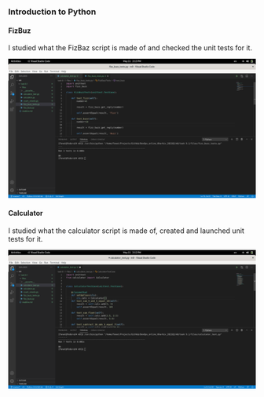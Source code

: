 ### Introduction to Python

#### FizBuz
I studied what the FizBaz script is made of and checked the unit tests for it.
 <p><img  src='images/1.png'></p>

#### Сalculator
I studied what the calculator script is made of, created and launched unit tests for it.
 <p><img  src='images/2.png'></p>
